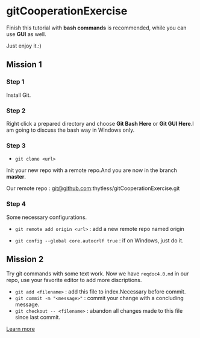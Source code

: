 # gitCooperationExercise #
Finish this tutorial with **bash commands** is recommended, while you can use  **GUI** as well. 

Just enjoy it.:)

## Mission 1 ##
### Step 1
Install Git.

### Step 2
Right click a prepared directory and choose **Git Bash Here** or **Git GUI Here**.I am going to discuss the bash way in Windows only.

### Step 3
- `git clone <url>` 

Init your new repo with a remote repo.And you are now in the branch **master**.

Our remote repo : git@github.com:thytless/gitCooperationExercise.git

### Step 4
Some necessary configurations.

- `git remote add origin <url>` : add a new remote repo named origin

- `git config --global core.autocrlf true` : if on Windows, just do it.

## Mission 2
Try git commands with some text work.
Now we have `reqdoc4.0.md` in our repo, use your favorite editor to add more discriptions.

- `git add <filename>` : add this file to index.Necessary before commit.
- `git commit -m "<message>"`  : commit your change with a concluding message.
- `git checkout -- <filename>` : abandon all changes made to this file since last commit.

[Learn more](https://git-scm.com/book/zh/v2/Git-%E5%9F%BA%E7%A1%80-%E8%AE%B0%E5%BD%95%E6%AF%8F%E6%AC%A1%E6%9B%B4%E6%96%B0%E5%88%B0%E4%BB%93%E5%BA%93)


 




